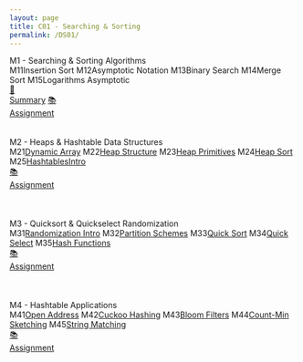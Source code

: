 ```yaml
---
layout: page
title: C01 - Searching & Sorting
permalink: /DS01/
---
```


<div class="block" style="grid-template-columns: 1fr 1fr;">
  <div class="btn text"><div class="btn name">M1 - Searching & Sorting Algorithms</div>
    <div class="row" style="grid-template-columns: 2fr 1fr;">
      <div class="row" style="grid-template-columns: 1fr 5fr;">
        <a class="btn box2">M11</a><a class="btn box1">Insertion Sort</a>
        <a class="btn box2">M12</a><a class="btn box1">Asymptotic Notation</a>
        <a class="btn box2">M13</a><a class="btn box1">Binary Search</a>
        <a class="btn box2">M14</a><a class="btn box1">Merge Sort</a>
        <a class="btn box2">M15</a><a class="btn box1">Logarithms Asymptotic</a>
        <a class="btn empty">&nbsp;</a><a class="btn empty"></a>
      </div>
      <div class="row" style="grid-template-columns: 1fr;">
        <a href="//" class="btn box2">🎯<br>Summary</a>
        <a href="//" class="btn box2">📚<br>Assignment</a>
        <a class="btn empty">&nbsp;<br>&nbsp;</a>
        <a class="btn empty">&nbsp;<br>&nbsp;</a>
      </div>
    </div>
  </div>
  <div class="btn text"><div class="btn name">M2 - Heaps & Hashtable Data Structures</div>
    <div class="row" style="grid-template-columns: 2fr 1fr;">
      <div class="row" style="grid-template-columns: 1fr 5fr;">
        <a class="btn box2">M21</a><a href="/01-MSDS/DS01/M21/" class="btn box1">Dynamic Array</a>
        <a class="btn box2">M22</a><a href="/01-MSDS/DS01/M22/" class="btn box1">Heap Structure</a>
        <a class="btn box2">M23</a><a href="/01-MSDS/DS01/M23/" class="btn box1">Heap Primitives</a>
        <a class="btn box2">M24</a><a href="/01-MSDS/DS01/M24/" class="btn box1">Heap Sort</a>
        <a class="btn box2">M25</a><a href="/01-MSDS/DS01/M25/" class="btn box1">HashtablesIntro</a>
        <a class="btn empty">&nbsp;</a><a class="btn empty"></a>
      </div>
      <div class="row" style="grid-template-columns: 1fr;">
        <a href="//" class="btn box2">📚<br>Assignment</a>
        <a class="btn empty">&nbsp;<br>&nbsp;</a>
        <a class="btn empty">&nbsp;<br>&nbsp;</a>
        <a class="btn empty">&nbsp;<br>&nbsp;</a>
      </div>
    </div>
  </div>
</div>

<div class="block" style="grid-template-columns: 1fr 1fr;">
  <div class="btn text"><div class="btn name">M3 - Quicksort & Quickselect Randomization</div>
    <div class="row" style="grid-template-columns: 2fr 1fr;">
      <div class="row" style="grid-template-columns: 1fr 5fr;">
        <a class="btn box2">M31</a><a href="/01-MSDS/DS01/M31/" class="btn box1">Randomization Intro</a>
        <a class="btn box2">M32</a><a href="/01-MSDS/DS01/M32/" class="btn box1">Partition Schemes</a>
        <a class="btn box2">M33</a><a href="/01-MSDS/DS01/M33/" class="btn box1">Quick Sort</a>
        <a class="btn box2">M34</a><a href="/01-MSDS/DS01/M34/" class="btn box1">Quick Select</a>
        <a class="btn box2">M35</a><a href="/01-MSDS/DS01/M35/" class="btn box1">Hash Functions</a>
        <a class="btn empty">&nbsp;</a><a class="btn empty"></a>
      </div>
      <div class="row" style="grid-template-columns: 1fr;">
        <a href="//" class="btn box2">📚<br>Assignment</a>
        <a class="btn empty">&nbsp;<br>&nbsp;</a>
        <a class="btn empty">&nbsp;<br>&nbsp;</a>
        <a class="btn empty">&nbsp;<br>&nbsp;</a>
      </div>
    </div>
  </div>
  <div class="btn text"><div class="btn name">M4 - Hashtable Applications</div>
    <div class="row" style="grid-template-columns: 2fr 1fr;">
      <div class="row" style="grid-template-columns: 1fr 5fr;">
        <a class="btn box2">M41</a><a href="/01-MSDS/DS01/M41/" class="btn box1">Open Address</a>
        <a class="btn box2">M42</a><a href="/01-MSDS/DS01/M42/" class="btn box1">Cuckoo Hashing</a>
        <a class="btn box2">M43</a><a href="/01-MSDS/DS01/M43/" class="btn box1">Bloom Filters</a>
        <a class="btn box2">M44</a><a href="/01-MSDS/DS01/M44/" class="btn box1">Count-Min Sketching</a>
        <a class="btn box2">M45</a><a href="/01-MSDS/DS01/M45/" class="btn box1">String Matching</a>
        <a class="btn empty">&nbsp;</a><a class="btn empty"></a>
      </div>
      <div class="row" style="grid-template-columns: 1fr;">
        <a href="//" class="btn box2">📚<br>Assignment</a>
        <a class="btn empty">&nbsp;<br>&nbsp;</a>
        <a class="btn empty">&nbsp;<br>&nbsp;</a>
        <a class="btn empty">&nbsp;<br>&nbsp;</a>
      </div>
    </div>
  </div>
</div>
